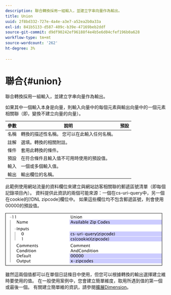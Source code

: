 ```yaml
---
description: 聯合轉換採用一組輸入，並建立字串向量作為輸出。
title: Union
uuid: 2f8bd332-727e-4a4e-a3e7-a52ea2b0a33a
exl-id: 841b5133-d587-409c-b39e-47169beb2ddf
source-git-commit: d9df90242ef96188f4e4b5e6d04cfef196b0a628
workflow-type: tm+mt
source-wordcount: '262'
ht-degree: 3%

---
```


# 聯合{#union}

聯合轉換採用一組輸入，並建立字串向量作為輸出。

如果其中一個輸入本身是向量，則輸入向量中的每個元素與輸出向量中的一個元素相關聯（即，變換不建立向量的向量）。

| 參數 | 說明 | 預設 |
|---|---|---|
| 名稱 | 轉換的描述性名稱。 您可以在此輸入任何名稱。 |  |
| 註解 | 選填。轉換的相關附註。 |  |
| 條件 | 套用此轉換的條件。 |  |
| 預設 | 在符合條件且輸入值不可用時使用的預設值。 |  |
| 輸入 | 一個或多個輸入值。 |  |
| 輸出 | 輸出欄位的名稱。 |  |

此範例使用網站流量的資料欄位來建立與網站訪客相關聯的郵遞區號清單（即每個記錄項目內）。 資料提供此資訊的兩個可能來源：一個在cs-uri-query中，另一個在cookie的[!DNL zipcode]欄位中。 如果這些欄位均不包含郵遞區號，則會使用00000的預設值。

![](assets/cfg_TransformationType_Union.png)

雖然這兩個值都可以在單個日誌條目中使用，但您可以根據轉換的輸出選擇建立維時要使用的值。 在一般使用案例中，您會建立簡單維度，取用所遇到值的第一個或最後一個。 有關建立簡單維的資訊，請參閱[擴展Dimension](../../../../../home/c-dataset-const-proc/c-ex-dim/c-abt-ex-dim.md)。
